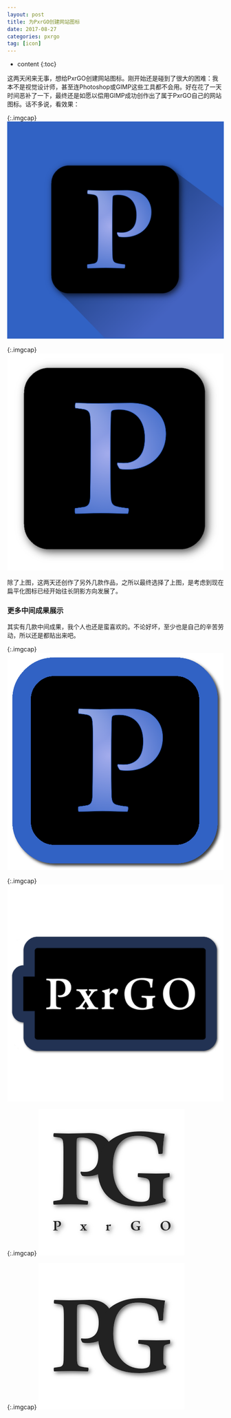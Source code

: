 ```yaml
---
layout: post
title: 为PxrGO创建网站图标
date: 2017-08-27
categories: pxrgo
tag: [icon]
---
```

* content
{:toc}

这两天闲来无事，想给PxrGO创建网站图标。刚开始还是碰到了很大的困难：我本不是视觉设计师，甚至连Photoshop或GIMP这些工具都不会用。好在花了一天时间恶补了一下，最终还是如愿以偿用GIMP成功创作出了属于PxrGO自己的网站图标。话不多说，看效果：

{:.imgcap}
![](/assets/img/2017/08/27/P_longshadow.png)


{:.imgcap}
![](/assets/img/2017/08/27/P_core.png)


除了上图，这两天还创作了另外几款作品，之所以最终选择了上图，是考虑到现在扁平化图标已经开始往长阴影方向发展了。

### 更多中间成果展示

其实有几款中间成果，我个人也还是蛮喜欢的。不论好坏，至少也是自己的辛苦劳动，所以还是都贴出来吧。

{:.imgcap}
![](/assets/img/2017/08/27/P.png)

{:.imgcap}
![](/assets/img/2017/08/27/battery.png)

{:.imgcap}
![](/assets/img/2017/08/27/pxrgo.png)

{:.imgcap}
![](/assets/img/2017/08/27/pxrgo_icon.png)
